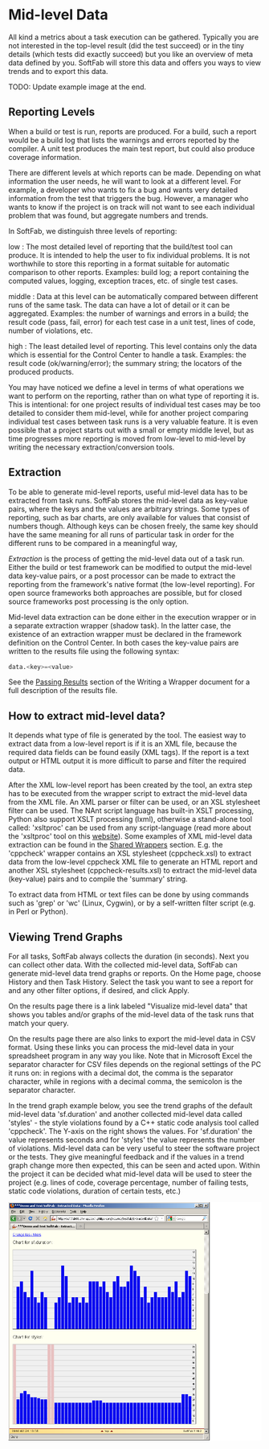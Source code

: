 # Mid-level Data

All kind a metrics about a task execution can be gathered. Typically you are not interested in the top-level result (did the test succeed) or in the tiny details (which tests did exactly succeed) but you like an overview of meta data defined by you. SoftFab will store this data and offers you ways to view trends and to export this data.

<p class="todo">TODO: Update example image at the end.</p>

## Reporting Levels

When a build or test is run, reports are produced. For a build, such a report would be a build log that lists the warnings and errors reported by the compiler. A unit test produces the main test report, but could also produce coverage information.

There are different levels at which reports can be made. Depending on what information the user needs, he will want to look at a different level. For example, a developer who wants to fix a bug and wants very detailed information from the test that triggers the bug. However, a manager who wants to know if the project is on track will not want to see each individual problem that was found, but aggregate numbers and trends.

In SoftFab, we distinguish three levels of reporting:

low
:   The most detailed level of reporting that the build/test tool can produce. It is intended to help the user to fix individual problems. It is not worthwhile to store this reporting in a format suitable for automatic comparison to other reports. Examples: build log; a report containing the computed values, logging, exception traces, etc. of single test cases.

middle
:   Data at this level can be automatically compared between different runs of the same task. The data can have a lot of detail or it can be aggregated. Examples: the number of warnings and errors in a build; the result code (pass, fail, error) for each test case in a unit test, lines of code, number of violations, etc.

high
:   The least detailed level of reporting. This level contains only the data which is essential for the Control Center to handle a task. Examples: the result code (ok/warning/error); the summary string; the locators of the produced products.

You may have noticed we define a level in terms of what operations we want to perform on the reporting, rather than on what type of reporting it is. This is intentional: for one project results of individual test cases may be too detailed to consider them mid-level, while for another project comparing individual test cases between task runs is a very valuable feature. It is even possible that a project starts out with a small or empty middle level, but as time progresses more reporting is moved from low-level to mid-level by writing the necessary extraction/conversion tools.

## Extraction

To be able to generate mid-level reports, useful mid-level data has to be extracted from task runs. SoftFab stores the mid-level data as key-value pairs, where the keys and the values are arbitrary strings. Some types of reporting, such as bar charts, are only available for values that consist of numbers though. Although keys can be chosen freely, the same key should have the same meaning for all runs of particular task in order for the different runs to be compared in a meaningful way,

_Extraction_ is the process of getting the mid-level data out of a task run. Either the build or test framework can be modified to output the mid-level data key-value pairs, or a post processor can be made to extract the reporting from the framework's native format (the low-level reporting). For open source frameworks both approaches are possible, but for closed source frameworks post processing is the only option.

Mid-level data extraction can be done either in the execution wrapper or in a separate extraction wrapper (shadow task). In the latter case, the existence of an extraction wrapper must be declared in the framework definition on the Control Center. In both cases the key-value pairs are written to the results file using the following syntax:

```python
data.<key>=<value>
```

See the [Passing Results](../../installation/wrappers/writing_a_wrapper/#passing-results) section of the Writing a Wrapper document for a full description of the results file.

## How to extract mid-level data?

It depends what type of file is generated by the tool. The easiest way to extract data from a low-level report is if it is an XML file, because the required data fields can be found easily (XML tags). If the report is a text output or HTML output it is more difficult to parse and filter the required data.

After the XML low-level report has been created by the tool, an extra step has to be executed from the wrapper script to extract the mid-level data from the XML file. An XML parser or filter can be used, or an XSL stylesheet filter can be used. The NAnt script language has built-in XSLT processing, Python also support XSLT processing (lxml), otherwise a stand-alone tool called: 'xsltproc' can be used from any script-language (read more about the 'xsltproc' tool on this [website](http://www.sagehill.net/docbookxsl/InstallingAProcessor.html)). Some examples of XML mid-level data extraction can be found in the [Shared Wrappers](../../installation/wrappers/shared_wrappers) section. E.g. the 'cppcheck' wrapper contains an XSL stylesheet (cppcheck.xsl) to extract data from the low-level cppcheck XML file to generate an HTML report and another XSL stylesheet (cppcheck-results.xsl) to extract the mid-level data (key-value) pairs and to compile the 'summary' string.

To extract data from HTML or text files can be done by using commands such as 'grep' or 'wc' (Linux, Cygwin), or by a self-written filter script (e.g. in Perl or Python).

## Viewing Trend Graphs

For all tasks, SoftFab always collects the duration (in seconds). Next you can collect other data. With the collected mid-level data, SoftFab can generate mid-level data trend graphs or reports. On the Home page, choose History and then Task History. Select the task you want to see a report for and any other filter options, if desired, and click Apply.

On the results page there is a link labeled "Visualize mid-level data" that shows you tables and/or graphs of the mid-level data of the task runs that match your query.

On the results page there are also links to export the mid-level data in CSV format. Using these links you can process the mid-level data in your spreadsheet program in any way you like. Note that in Microsoft Excel the separator character for CSV files depends on the regional settings of the PC it runs on: in regions with a decimal dot, the comma is the separator character, while in regions with a decimal comma, the semicolon is the separator character.

In the trend graph example below, you see the trend graphs of the default mid-level data 'sf.duration' and another collected mid-level data called 'styles' - the style violations found by a C++ static code analysis tool called 'cppcheck'. The Y-axis on the right shows the values. For 'sf.duration' the value represents seconds and for 'styles' the value represents the number of violations. Mid-level data can be very useful to steer the software project or the tests. They give meaningful feedback and if the values in a trend graph change more then expected, this can be seen and acted upon. Within the project it can be decided what mid-level data will be used to steer the project (e.g. lines of code, coverage percentage, number of failing tests, static code violations, duration of certain tests, etc.)

![trendgraph example](trendgraph.png)
